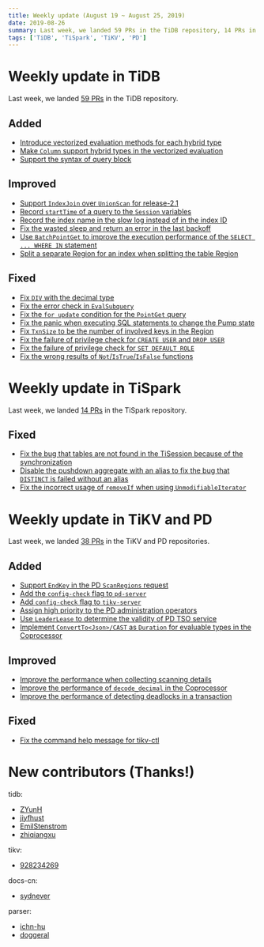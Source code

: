 ```yaml
---
title: Weekly update (August 19 ~ August 25, 2019)
date: 2019-08-26
summary: Last week, we landed 59 PRs in the TiDB repository, 14 PRs in the TiSpark repository, and 38 PRs in the TiKV and PD repositories.
tags: ['TiDB', 'TiSpark', 'TiKV', 'PD']
---
```


# Weekly update in TiDB

Last week, we landed [59 PRs](https://github.com/pingcap/tidb/pulls?utf8=✓&q=is%3Apr+is%3Amerged+merged%3A2019-08-19..2019-08-25+) in the TiDB repository.

## Added

- [Introduce vectorized evaluation methods for each hybrid type](https://github.com/pingcap/tidb/pull/11815)
- [Make `Column` support hybrid types in the vectorized evaluation](https://github.com/pingcap/tidb/pull/11803)
- [Support the syntax of query block](https://github.com/pingcap/tidb/pull/11761)

## Improved

- [Support `IndexJoin` over `UnionScan` for release-2.1](https://github.com/pingcap/tidb/pull/11843)
- [Record `startTime` of a query to the `Session` variables](https://github.com/pingcap/tidb/pull/11822)
- [Record the index name in the slow log instead of in the index ID](https://github.com/pingcap/tidb/pull/11795)
- [Fix the wasted sleep and return an error in the last backoff](https://github.com/pingcap/tidb/pull/11788)
- [Use `BatchPointGet` to improve the execution performance of the `SELECT ... WHERE IN` statement](https://github.com/pingcap/tidb/pull/11750)
- [Split a separate Region for an index when splitting the table Region](https://github.com/pingcap/tidb/pull/11721)

## Fixed

- [Fix `DIV` with the decimal type](https://github.com/pingcap/tidb/pull/11804)
- [Fix the error check in `EvalSubquery`](https://github.com/pingcap/tidb/pull/11802)
- [Fix the `for update` condition for the `PointGet` query](https://github.com/pingcap/tidb/pull/11771)
- [Fix the panic when executing SQL statements to change the Pump state](https://github.com/pingcap/tidb/pull/11730)
- [Fix `TxnSize` to be the number of involved keys in the Region](https://github.com/pingcap/tidb/pull/11725)
- [Fix the failure of privilege check for `CREATE USER` and `DROP USER`](https://github.com/pingcap/tidb/pull/11589)
- [Fix the failure of privilege check for `SET DEFAULT ROLE`](https://github.com/pingcap/tidb/pull/11201)
- [Fix the wrong results of `Not`/`IsTrue`/`IsFalse` functions](https://github.com/pingcap/tidb/pull/10498)

# Weekly update in TiSpark

Last week, we landed [14 PRs](https://github.com/pingcap/tispark/pulls?utf8=%E2%9C%93&q=is%3Apr+is%3Amerged+merged%3A2019-08-19..2019-08-25+) in the TiSpark repository.

## Fixed

- [Fix the bug that tables are not found in the TiSession because of the synchronization](https://github.com/pingcap/tispark/pull/1041)
- [Disable the pushdown aggregate with an alias to fix the bug that `DISTINCT` is failed without an alias](https://github.com/pingcap/tispark/pull/1054)
- [Fix the incorrect usage of `removeIf` when using `UnmodifiableIterator`](https://github.com/pingcap/tispark/pull/1057)

# Weekly update in TiKV and PD

Last week, we landed [38 PRs](https://github.com/search?q=repo%3Atikv%2Ftikv+repo%3Apingcap%2Fpd+is%3Apr+is%3Amerged+merged%3A2019-08-19..2019-08-25&type=Issues) in the TiKV and PD repositories.

## Added

- [Support `EndKey` in the PD `ScanRegions` request](https://github.com/pingcap/pd/pull/1700)
- [Add the `config-check` flag to `pd-server`](https://github.com/pingcap/pd/pull/1695)
- [Add `config-check` flag to `tikv-server`](https://github.com/tikv/tikv/pull/5298)
- [Assign high priority to the PD administration operators](https://github.com/pingcap/pd/pull/1687)
- [Use `LeaderLease` to determine the validity of PD TSO service](https://github.com/pingcap/pd/pull/1676)
- [Implement `ConvertTo<Json>/CAST` as `Duration` for evaluable types in the Coprocessor](https://github.com/tikv/tikv/pull/5199)

## Improved

- [Improve the performance when collecting scanning details](https://github.com/tikv/tikv/pull/5308)
- [Improve the performance of `decode_decimal` in the Coprocessor](https://github.com/tikv/tikv/pull/5259)
- [Improve the performance of detecting deadlocks in a transaction](https://github.com/tikv/tikv/pull/5028)

## Fixed

- [Fix the command help message for tikv-ctl](https://github.com/tikv/tikv/pull/5294)

# New contributors (Thanks!)

tidb:

- [ZYunH](https://github.com/ZYunH)
- [jiyfhust](https://github.com/jiyfhust)
- [EmilStenstrom](https://github.com/EmilStenstrom)
- [zhiqiangxu](https://github.com/zhiqiangxu)

tikv:

- [928234269](https://github.com/928234269)

docs-cn:

- [sydnever](https://github.com/sydnever)

parser:

- [ichn-hu](https://github.com/ichn-hu)
- [doggeral](https://github.com/doggeral)
